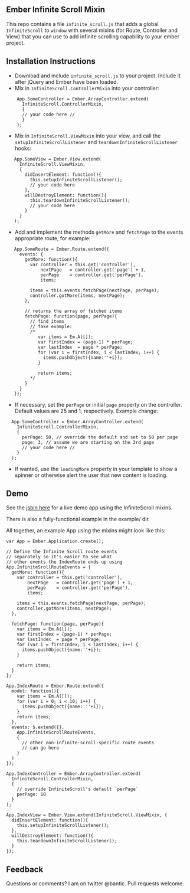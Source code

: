 ## Ember Infinite Scroll Mixin

This repo contains a file `infinite_scroll.js` that adds a global
`InfiniteScroll` to `window` with several mixins (for Route, Controller
and View) that you can use to add infinite scrolling capability to your
ember project.

## Installation Instructions

 * Download and include `infinite_scroll.js` to your project. Include it after jQuery and Ember have been loaded.  
 * Mix in `InfiniteScroll.ControllerMixin` into your controller:
```
    App.SomeController = Ember.ArrayController.extend(
      InfiniteScroll.ControllerMixin,
      {
      // your code here //
      }
    );
```
 * Mix in `InfiniteScroll.ViewMixin` into your view, and call the
`setupInfiniteScrollListener` and `teardownInfiniteScrollListener`
hooks:
```
   App.SomeView = Ember.View.extend(
     InfiniteScroll.ViewMixin,
     {
       didInsertElement: function(){
         this.setupInfiniteScrollListener();
         // your code here
       },
       willDestroyElement: function(){
         this.teardownInfiniteScrollListener();
         // your code here
       }
     }
   );
```
 * Add and implement the methods `getMore` and `fetchPage` to the events appropriate route,
for example:
```
   App.SomeRoute = Ember.Route.extend({
     events: {
       getMore: function(){
         var controller = this.get('controller'),
             nextPage   = controller.get('page') + 1,
             perPage    = controller.get('perPage'),
             items;

         items = this.events.fetchPage(nextPage, perPage);
         controller.gotMore(items, nextPage);
       },

       // returns the array of fetched items
       fetchPage: function(page, perPage){
         // find items
         // fake example:
         /*
            var items = Em.A([]);
            var firstIndex = (page-1) * perPage;
            var lastIndex  = page * perPage;
            for (var i = firstIndex; i < lastIndex; i++) {
              items.pushObject({name:''+i});
            }

            return items;
         */
       }
     }
   });
```
 * If necessary, set the `perPage` or initial `page` property on the controller.
Default values are 25 and 1, respectively. Example change:
```
  App.SomeController = Ember.ArrayController.extend(
    InfiniteScroll.ControllerMixin,
    {
      perPage: 50, // override the default and set to 50 per page
      page: 3, // assume we are starting on the 3rd page
      // your code here //
    }
  );
```
 * If wanted, use the `loadingMore` property in your template to show a
spinner or otherwise alert the user that new content is loading.

## Demo

See the [jsbin here](http://jsbin.com/epepob/2/edit) for a live demo app using the InfiniteScroll mixins.

There is also a fully-functional example in the example/ dir.

All together, an example App using the mixins might look like this:

```
var App = Ember.Application.create();

// Define the Infinite Scroll route events
// separately so it's easier to see what
// other events the IndexRoute ends up using
App.InfiniteSrollRouteEvents = {
  getMore: function(){
    var controller = this.get('controller'),
        nextPage   = controller.get('page') + 1,
        perPage    = controller.get('perPage'),
        items;

    items = this.events.fetchPage(nextPage, perPage);
    controller.gotMore(items, nextPage);
  },

  fetchPage: function(page, perPage){
    var items = Em.A([]);
    var firstIndex = (page-1) * perPage;
    var lastIndex  = page * perPage;
    for (var i = firstIndex; i < lastIndex; i++) {
      items.pushObject({name:''+i});
    }

    return items;
  }
};

App.IndexRoute = Ember.Route.extend({
  model: function(){
    var items = Em.A([]);
    for (var i = 0; i < 10; i++) {
      items.pushObject({name: ''+i});
    }
    return items;
  },
  events: $.extend({},
    App.InfiniteScrollRouteEvents,
    {
      // other non-infinite-scroll-specific route events
      // can go here
    }
  )
});

App.IndexController = Ember.ArrayController.extend(
  InfiniteScroll.ControllerMixin,
  {
    // override InfiniteScroll's default `perPage`
    perPage: 10
  }
);

App.IndexView = Ember.View.extend(InfiniteScroll.ViewMixin, {
  didInsertElement: function(){
    this.setupInfiniteScrollListener();
  },
  willDestroyElement: function(){
    this.teardownInfiniteScrollListener();
  }
});
```

## Feedback

Questions or comments? I am on twitter @bantic. Pull requests welcome.
